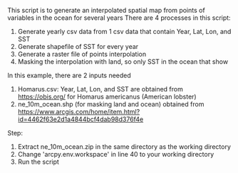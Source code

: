 This script is to generate an interpolated spatial map from points of variables in the ocean for several years
There are 4 processes in this script:
1. Generate yearly csv data from 1 csv data that contain Year, Lat, Lon, and SST
2. Generate shapefile of SST for every year
3. Generate a raster file of points interpolation
4. Masking the interpolation with land, so only SST in the ocean that show

In this example, there are 2 inputs needed
1. Homarus.csv: Year, Lat, Lon, and SST are obtained from https://obis.org/ for Homarus americanus (American lobster)
2. ne_10m_ocean.shp (for masking land and ocean) obtained from https://www.arcgis.com/home/item.html?id=4462f63e2d1a4844bcf4dab98d376f4e

Step:
1. Extract ne_10m_ocean.zip in the same directory as the working directory
2. Change 'arcpy.env.workspace' in line 40 to your working directory
3. Run the script
